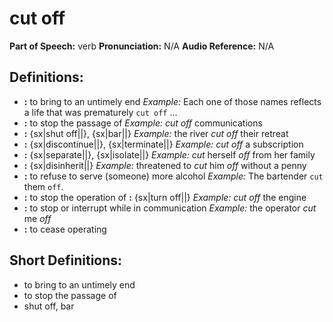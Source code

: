 # cut off

**Part of Speech:** verb
**Pronunciation:** N/A
**Audio Reference:** N/A

## Definitions:
- **:** to bring to an untimely end 
  *Example:* Each one of those names reflects a life that was prematurely `cut off` …
- **:** to stop the passage of 
  *Example:* *cut off* communications
- **:** {sx|shut off||}, {sx|bar||} 
  *Example:* the river *cut off* their retreat
- **:** {sx|discontinue||}, {sx|terminate||} 
  *Example:* *cut off* a subscription
- **:** {sx|separate||}, {sx|isolate||} 
  *Example:* *cut* herself *off* from her family
- **:** {sx|disinherit||} 
  *Example:* threatened to *cut* him *off* without a penny
- **:** to refuse to serve (someone) more alcohol 
  *Example:* The bartender `cut` them `off`.
- **:** to stop the operation of **:** {sx|turn off||} 
  *Example:* *cut off* the engine
- **:** to stop or interrupt while in communication 
  *Example:* the operator *cut* me *off*
- **:** to cease operating

## Short Definitions:
- to bring to an untimely end
- to stop the passage of
- shut off, bar
